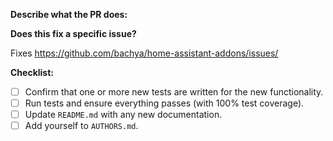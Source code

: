 **Describe what the PR does:**

**Does this fix a specific issue?**

Fixes https://github.com/bachya/home-assistant-addons/issues/<ISSUE ID>

**Checklist:**

- [ ] Confirm that one or more new tests are written for the new functionality.
- [ ] Run tests and ensure everything passes (with 100% test coverage).
- [ ] Update `README.md` with any new documentation.
- [ ] Add yourself to `AUTHORS.md`.
